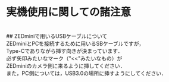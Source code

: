 # 実機使用に関しての諸注意<br>
<br>
## ZEDminiで用いるUSBケーブルについて<br>
ZEDminiとPCを接続するために用いるSBケーブルですが，<br>
Type-Cでありながら挿す向きが決まっています．<br>
必ず矢印みたいなマーク（"<<"みたいなもの）が<br>
ZEDminiのカメラ側に来るように挿してください．<br>
また，PC側については，USB3.0の場所に挿すようにしてください．<br>
<br>
